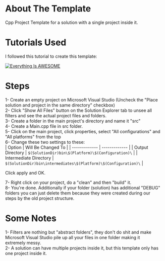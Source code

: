 # About The Template

Cpp Project Template for a solution with a single project inside it.

# Tutorials Used

I followed this tutorial to create this template:

[![Everything Is AWESOME](http://img.youtube.com/vi/qeH9Xv_90KM/maxresdefault.jpg)](https://www.youtube.com/watch?v=qeH9Xv_90KM)

# Steps

1- Create an empty project on Microsoft Visual Studio (Uncheck the "Place solution and project in the same directory" checkbox) <br>
2- Click "Show All Files" button on the Solution Explorer tab to unsee all filters and see the actual project files and folders. <br>
3- Create a folder in the main project's directory and name it "src" <br>
4- Create a Main.cpp file in src folder. <br>
5- Click on the main project, click properties, select "All configurations" and "All platforms" from the top <br>
6- Change these two settings to these: <br>
| Option  | Will Be Changed To  |
| ------------- | ------------- |
| Output Directory  | `$(SolutionDir)bin\$(Platform)\$(Configuration)\`  |
| Intermediate Directory  | `$(SolutionDir)bin\intermediates\$(Platform)\$(Configuration)\`  |

Click apply and OK.

7- Right click on your project, do a "clean" and then "build" it. <br>
8- You're done. Additionally if your folder (solution) has additional "DEBUG" folders you can just delete them because they were created during our steps by the old project structure.

# Some Notes

1- Filters are nothing but "abstract folders", they don't do shit and make Microsoft Visual Studio pile up all your files in one folder making it extremely messy. <br>
2- A solution can have multiple projects inside it, but this template only has one project inside it.

